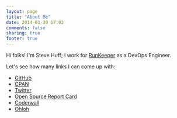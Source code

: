 ```yaml
---
layout: page
title: "About Me"
date: 2014-03-30 17:02
comments: false
sharing: true
footer: true
---
```

Hi folks!  I'm Steve Huff; I work for [RunKeeper](http://runkeeper.com) as a DevOps Engineer.

Let's see how many links I can come up with:

* [GitHub](https://github.com/hakamadare)
* [CPAN](https://metacpan.org/author/SHUFF)
* [Twitter](https://twitter.com/hakamadare)
* [Open Source Report Card](http://osrc.dfm.io/hakamadare)
* [Coderwall](https://coderwall.com/hakamadare)
* [Ohloh](https://www.ohloh.net/accounts/hakamadare)
